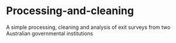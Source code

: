 # Processing-and-cleaning
A simple processing, cleaning and analysis of exit surveys from two Australian governmental institutions

